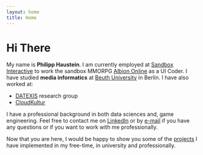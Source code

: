 ```yaml
---
layout: home
title: Home
---
```


# Hi There

My name is **Philipp Haustein**. I am currently employed at [Sandbox Interactive](https://albiononline.com/home) to work the sandbox MMORPG [Albion Online](https://albiononline.com/home) as a UI Coder. I have studied **media informatics** at [Beuth University](https://www.beuth-hochschule.de/) in Berlin. I have also worked at:

- [DATEXIS](http://prof.beuth-hochschule.de/loeser/) research group
- [CloudKultur](https://cloudkultur.de/)

I have a professional background in both data sciences and, game engineering. Feel free to contact me on [LinkedIn](https://www.linkedin.com/in/philipp-haustein-934010198/) or by [e-mail](mailto:haustein-philipp@web.de) if you have any questions or if you want to work with me professionally. 

Now that you are here, I would be happy to show you some of the [projects](/featured_projects.html) I have implemented in my free-time, in university and professionally.
